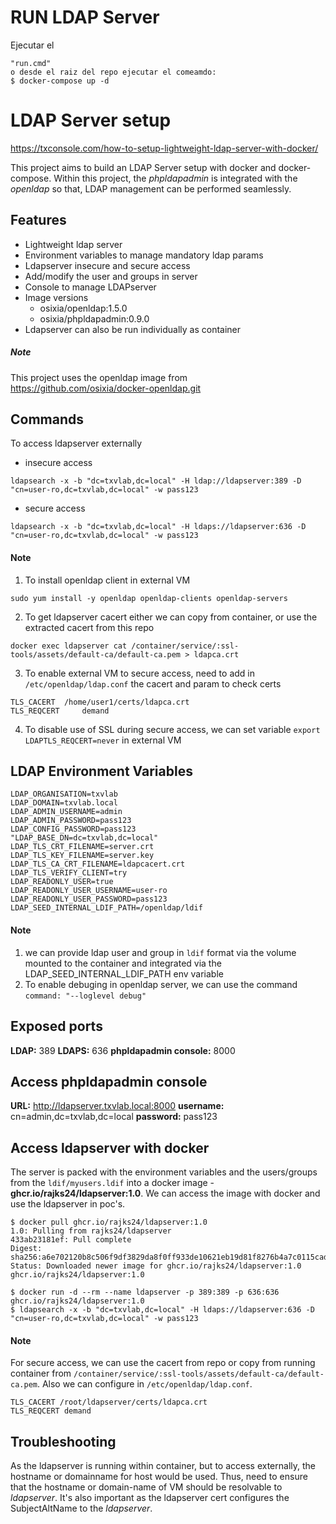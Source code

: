 # RUN LDAP Server
Ejecutar el 
```
"run.cmd" 
o desde el raiz del repo ejecutar el comeamdo: 
$ docker-compose up -d
```

# LDAP Server setup 
https://txconsole.com/how-to-setup-lightweight-ldap-server-with-docker/

This project aims to build an LDAP Server setup with docker and docker-compose. Within this project, the *phpldapadmin* is integrated with the *openldap* so that, LDAP management can be performed seamlessly.

## Features
- Lightweight ldap server
- Environment variables to manage mandatory ldap params
- Ldapserver insecure and secure access
- Add/modify the user and groups in server
- Console to manage LDAPserver
- Image versions
  - osixia/openldap:1.5.0
  - osixia/phpldapadmin:0.9.0
- Ldapserver can also be run individually as container

##### Note
This project uses the openldap image from https://github.com/osixia/docker-openldap.git

## Commands
To access ldapserver externally
- insecure access
```
ldapsearch -x -b "dc=txvlab,dc=local" -H ldap://ldapserver:389 -D "cn=user-ro,dc=txvlab,dc=local" -w pass123
```
- secure access
```
ldapsearch -x -b "dc=txvlab,dc=local" -H ldaps://ldapserver:636 -D "cn=user-ro,dc=txvlab,dc=local" -w pass123
```

#### Note
1. To install openldap client in external VM
```
sudo yum install -y openldap openldap-clients openldap-servers
```
2. To get ldapserver cacert either we can copy from container, or use the extracted cacert from this repo
```
docker exec ldapserver cat /container/service/:ssl-tools/assets/default-ca/default-ca.pem > ldapca.crt
```
3. To enable external VM to secure access, need to add in `/etc/openldap/ldap.conf` the cacert and param to check certs
```
TLS_CACERT	/home/user1/certs/ldapca.crt
TLS_REQCERT     demand
```
4. To disable use of SSL during secure access, we can set variable `export LDAPTLS_REQCERT=never` in external VM

## LDAP Environment Variables

```
LDAP_ORGANISATION=txvlab
LDAP_DOMAIN=txvlab.local
LDAP_ADMIN_USERNAME=admin
LDAP_ADMIN_PASSWORD=pass123
LDAP_CONFIG_PASSWORD=pass123
"LDAP_BASE_DN=dc=txvlab,dc=local"
LDAP_TLS_CRT_FILENAME=server.crt
LDAP_TLS_KEY_FILENAME=server.key
LDAP_TLS_CA_CRT_FILENAME=ldapcacert.crt
LDAP_TLS_VERIFY_CLIENT=try
LDAP_READONLY_USER=true
LDAP_READONLY_USER_USERNAME=user-ro
LDAP_READONLY_USER_PASSWORD=pass123
LDAP_SEED_INTERNAL_LDIF_PATH=/openldap/ldif
```
#### Note
1. we can provide ldap user and group in `ldif` format via the volume mounted to the container and integrated via the LDAP_SEED_INTERNAL_LDIF_PATH env variable
2. To enable debuging in openldap server, we can use the command `command: "--loglevel debug"`


## Exposed ports

**LDAP:** 389
**LDAPS:** 636
**phpldapadmin console:** 8000

## Access phpldapadmin console

**URL:** http://ldapserver.txvlab.local:8000
**username:** cn=admin,dc=txvlab,dc=local
**password:** pass123

## Access ldapserver with docker
The server is packed with the environment variables and the users/groups from the `ldif/myusers.ldif` into a docker image - **ghcr.io/rajks24/ldapserver:1.0**.
We can access the image with docker and use the ldapserver in poc's.
```
$ docker pull ghcr.io/rajks24/ldapserver:1.0
1.0: Pulling from rajks24/ldapserver
433ab23181ef: Pull complete
Digest: sha256:a6e702120b8c506f9df3829da8f0ff933de10621eb19d81f8276b4a7c0115cad
Status: Downloaded newer image for ghcr.io/rajks24/ldapserver:1.0
ghcr.io/rajks24/ldapserver:1.0

$ docker run -d --rm --name ldapserver -p 389:389 -p 636:636 ghcr.io/rajks24/ldapserver:1.0
$ ldapsearch -x -b "dc=txvlab,dc=local" -H ldaps://ldapserver:636 -D "cn=user-ro,dc=txvlab,dc=local" -w pass123
```

#### Note
For secure access, we can use the cacert from repo or copy from running container from `/container/service/:ssl-tools/assets/default-ca/default-ca.pem`.
Also we can configure in `/etc/openldap/ldap.conf`.
```
TLS_CACERT /root/ldapserver/certs/ldapca.crt
TLS_REQCERT demand
```

## Troubleshooting 
As the ldapserver is running within container, but to access externally, the hostname or domainname for host would be used. Thus, need to ensure that the hostname or domain-name of VM should be resolvable to *ldapserver*. It's also important as the ldapserver cert configures the SubjectAltName to the *ldapserver*.

